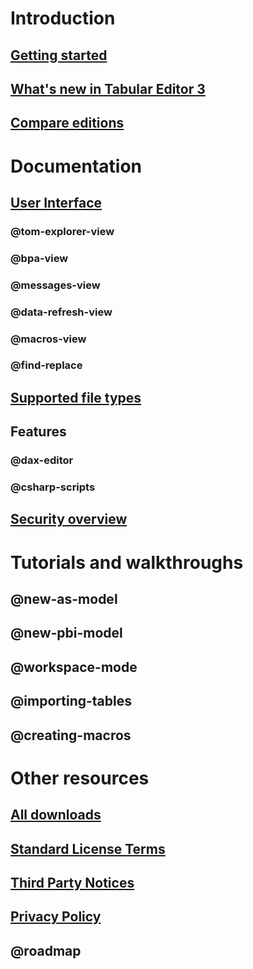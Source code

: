 ﻿# Introduction
## [Getting started](getting-started.md)
## [What's new in Tabular Editor 3](whats-new.md)
## [Compare editions](editions.md)

# Documentation
## [User Interface](basic-interface.md)
### @tom-explorer-view
### @bpa-view
### @messages-view
### @data-refresh-view
### @macros-view
### @find-replace
## [Supported file types](supported-files.md)
## Features
### @dax-editor
### @csharp-scripts
## [Security overview](security-privacy.md)

# Tutorials and walkthroughs
## @new-as-model
## @new-pbi-model
## @workspace-mode
## @importing-tables
## @creating-macros

# Other resources
## [All downloads](downloads.md)
## [Standard License Terms](te3-eula.md)
## [Third Party Notices](third-party-notices.md)
## [Privacy Policy](privacy-policy.md)
## @roadmap